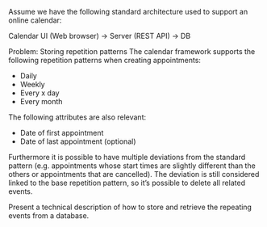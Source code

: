 Assume we have the following standard architecture used to support an online calendar:

Calendar UI (Web browser) -> Server (REST API) -> DB

Problem: Storing repetition patterns
The calendar framework supports the following repetition patterns when creating appointments:
- Daily
- Weekly
- Every x day
- Every month

The following attributes are also relevant:
- Date of first appointment
- Date of last appointment (optional)

Furthermore it is possible to have multiple deviations from the standard pattern (e.g. appointments whose start times are
slightly different than the others or appointments that are cancelled). The deviation is still considered linked to the base
repetition pattern, so it’s possible to delete all related events.

Present a technical description of how to store and retrieve the repeating events from a database.
